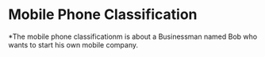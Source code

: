 # **Mobile Phone Classification**
*The mobile phone classificationm is about a Businessman named Bob who wants to start his own mobile company. 
